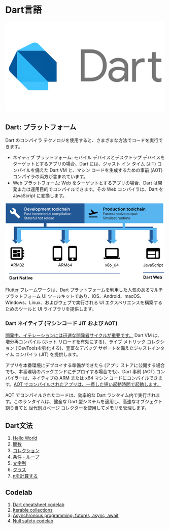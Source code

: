 # Dart言語

![fig1](attach/20220919093214.png)  

## Dart: プラットフォーム

Dart のコンパイラ テクノロジを使用すると、さまざまな方法でコードを実行できます。

* ネイティブ プラットフォーム: モバイル デバイスとデスクトップ デバイスをターゲットとするアプリの場合、Dart には、ジャスト イン タイム (JIT) コンパイルを備えた Dart VM と、マシン コードを生成するための事前 (AOT) コンパイラの両方が含まれています。
* Web プラットフォーム: Web をターゲットとするアプリの場合、Dart は開発または運用目的でコンパイルできます。その Web コンパイラは、Dart を JavaScript に変換します。

![](attach/20220919093752.png)  

Flutter フレームワークは、Dart プラットフォームを利用した人気のあるマルチプラットフォーム UI ツールキットであり、iOS、Android、macOS、Windows、Linux、およびウェブで実行される UI エクスペリエンスを構築するためのツールと UI ライブラリを提供します。

### Dart ネイティブ (マシンコード JIT および AOT)

<u>開発中、イテレーションには迅速な開発者サイクルが重要です。</u> Dart VM は、増分再コンパイル (ホット リロードを有効にする)、ライブ メトリック コレクション ( DevToolsを強化する)、豊富なデバッグ サポートを備えたジャストインタイム コンパイラ (JIT) を提供します。

アプリを本番環境にデプロイする準備ができたら (アプリ ストアに公開する場合でも、本番環境のバックエンドにデプロイする場合でも)、Dart 事前 (AOT) コンパイラーは、ネイティブの ARM または x64 マシン コードにコンパイルできます。<u>AOT でコンパイルされたアプリは、一貫した短い起動時間で起動します。</u>

AOT でコンパイルされたコードは、効率的な Dart ランタイム内で実行されます。このランタイムは、健全な Dart 型システムを適用し、高速なオブジェクト割り当てと 世代別ガベージ コレクターを使用してメモリを管理します。

## Dart文法

1. [Hello World](https://dartpad.dev/?id=88e4f53e09fdccfb75d68126c985656a)
2. [関数](https://dartpad.dev/?id=e7abc21effaa67b46370a2ac814e9229)
3. [コレクション](https://dartpad.dev/?id=15815a0478e4ed63b88d136ca9280b51)
4. [条件・ループ](https://dartpad.dev/?id=9a09a8beb40351605aba7d3ff9fe2e2e)
5. [文字列](https://dartpad.dev/?id=88b3e447dc6f7544e59262c9d73c8c02)
6. [クラス](https://dartpad.dev/?id=ba63a2bef2de362c7ed3e00701c5e8de)
7. [πを計算する](https://dartpad.dev/?id=eb0561b829d51e369cd7c7e9fd4f64bb)

## Codelab
1. [Dart cheatsheet codelab](https://dart.dev/codelabs/dart-cheatsheet)
2. [Iterable collections](https://dart.dev/codelabs/iterables)
3. [Asynchronous programming: futures, async, await](https://dart.dev/codelabs/async-await)
4. [Null safety codelab](https://dart.dev/codelabs/null-safety)
